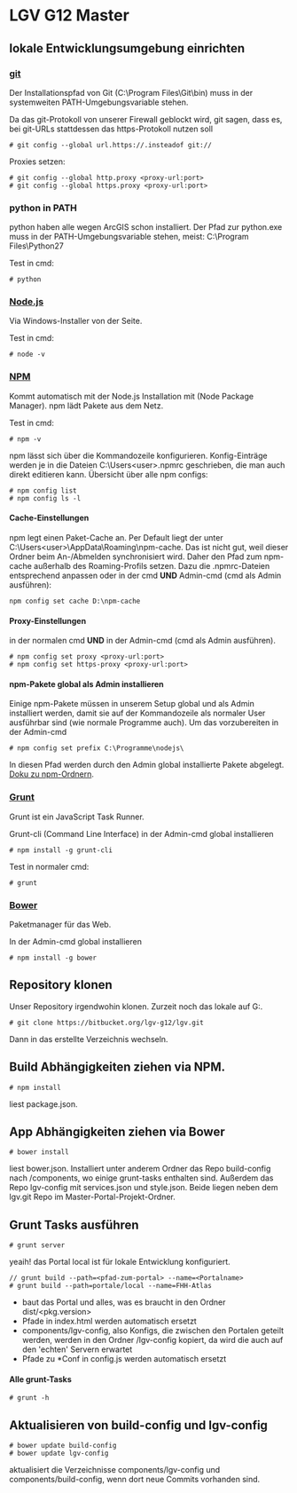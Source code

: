 # LGV G12 Master

## lokale Entwicklungsumgebung einrichten

### [git](http://git-scm.com/)
Der Installationspfad von Git (C:\Program Files\Git\bin\) muss in der systemweiten PATH-Umgebungsvariable stehen.

Da das git-Protokoll von unserer Firewall geblockt wird, git sagen, dass es, bei git-URLs stattdessen das https-Protokoll nutzen soll
```
# git config --global url.https://.insteadof git://
```

Proxies setzen:

```
# git config --global http.proxy <proxy-url:port>
# git config --global https.proxy <proxy-url:port>
```

### python in PATH
python haben alle wegen ArcGIS schon installiert. Der Pfad zur python.exe muss in der PATH-Umgebungsvariable stehen, meist: C:\Program Files\Python27

Test in cmd:

```
# python
```

### [Node.js](http://nodejs.org)

Via Windows-Installer von der Seite.

Test in cmd:

```
# node -v
```

### [NPM](http://npmjs.org)

Kommt automatisch mit der Node.js Installation mit (Node Package Manager). npm lädt Pakete aus dem Netz.

Test in cmd:

```
# npm -v
```

npm lässt sich über die Kommandozeile konfigurieren. Konfig-Einträge werden je in die Dateien C:\Users\<user>\.npmrc geschrieben, die man auch direkt editieren kann. Übersicht über alle npm configs:

```
# npm config list
# npm config ls -l
```

#### Cache-Einstellungen

npm legt einen Paket-Cache an. Per Default liegt der unter C:\Users\<user>\AppData\Roaming\npm-cache. Das ist nicht gut, weil dieser Ordner beim An-/Abmelden synchronisiert wird. Daher den Pfad zum npm-cache außerhalb des Roaming-Profils setzen. Dazu die .npmrc-Dateien entsprechend anpassen oder in der cmd **UND** Admin-cmd (cmd als Admin ausführen):

```
npm config set cache D:\npm-cache
```

#### Proxy-Einstellungen


in der normalen cmd **UND** in der Admin-cmd (cmd als Admin ausführen).

```
# npm config set proxy <proxy-url:port>
# npm config set https-proxy <proxy-url:port>
```

#### npm-Pakete global als Admin installieren
Einige npm-Pakete müssen in unserem Setup global und als Admin installiert werden, damit sie auf der Kommandozeile als normaler User ausführbar sind (wie normale Programme auch). Um das vorzubereiten in der Admin-cmd

```
# npm config set prefix C:\Programme\nodejs\
```

In diesen Pfad werden durch den Admin global installierte Pakete abgelegt. [Doku zu npm-Ordnern](https://docs.npmjs.com/files/folders).

### [Grunt](http://gruntjs.com/)
Grunt ist ein JavaScript Task Runner.

Grunt-cli (Command Line Interface) in der Admin-cmd global installieren
```
# npm install -g grunt-cli
```

Test in normaler cmd:
```
# grunt
```

### [Bower](http://bower.io)
Paketmanager für das Web.

In der Admin-cmd global installieren

```
# npm install -g bower
```

## Repository klonen

Unser Repository irgendwohin klonen. Zurzeit noch das lokale auf G:.

```
# git clone https://bitbucket.org/lgv-g12/lgv.git
```

Dann in das erstellte Verzeichnis wechseln.


## Build Abhängigkeiten ziehen via NPM.

```
# npm install
```

liest package.json.


## App Abhängigkeiten ziehen via Bower

```
# bower install
```

liest bower.json. Installiert unter anderem Ordner das Repo build-config nach /components, wo einige grunt-tasks enthalten sind. Außerdem das Repo lgv-config mit services.json und style.json. Beide liegen neben dem lgv.git Repo im Master-Portal-Projekt-Ordner.

## Grunt Tasks ausführen


```
# grunt server
```

yeaih! das Portal local ist für lokale Entwicklung konfiguriert.


```
// grunt build --path=<pfad-zum-portal> --name=<Portalname>
# grunt build --path=portale/local --name=FHH-Atlas
```

- baut das Portal und alles, was es braucht in den Ordner dist/<pkg.version>
- Pfade in index.html werden automatisch ersetzt
- components/lgv-config, also Konfigs, die zwischen den Portalen geteilt werden, werden in den Ordner /lgv-config kopiert, da wird die auch auf den 'echten' Servern erwartet
 - Pfade zu *Conf in config.js werden automatisch ersetzt

#### Alle grunt-Tasks

```
# grunt -h
```

## Aktualisieren von build-config und lgv-config

```
# bower update build-config
# bower update lgv-config
```

aktualisiert die Verzeichnisse components/lgv-config und components/build-config, wenn dort neue Commits vorhanden sind.